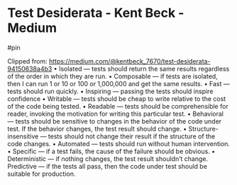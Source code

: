 # Test Desiderata - Kent Beck - Medium

#pin

Clipped from: https://medium.com/@kentbeck_7670/test-desiderata-94150638a4b3
    • Isolated — tests should return the same results regardless of the order in which they are run.
    • Composable — if tests are isolated, then I can run 1 or 10 or 100 or 1,000,000 and get the same results.
    • Fast — tests should run quickly.
    • Inspiring — passing the tests should inspire confidence
    • Writable — tests should be cheap to write relative to the cost of the code being tested.
    • Readable — tests should be comprehensible for reader, invoking the motivation for writing this particular test.
    • Behavioral — tests should be sensitive to changes in the behavior of the code under test. If the behavior changes, the test result should change.
    • Structure-insensitive — tests should not change their result if the structure of the code changes.
    • Automated — tests should run without human intervention.
    • Specific — if a test fails, the cause of the failure should be obvious.
    • Deterministic — if nothing changes, the test result shouldn’t change.
Predictive — if the tests all pass, then the code under test should be suitable for production.